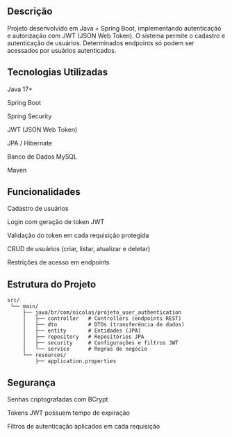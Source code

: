 ## Descrição

Projeto desenvolvido em Java + Spring Boot, implementando autenticação e autorização com JWT (JSON Web Token).
O sistema permite o cadastro e autenticação de usuários.
Determinados endpoints só podem ser acessados por usuários autenticados.

## Tecnologias Utilizadas

Java 17+

Spring Boot

Spring Security

JWT (JSON Web Token)

JPA / Hibernate

Banco de Dados MySQL

Maven

## Funcionalidades

Cadastro de usuários

Login com geração de token JWT

Validação do token em cada requisição protegida

CRUD de usuários (criar, listar, atualizar e deletar)

Restrições de acesso em endpoints

## Estrutura do Projeto
```
src/
 └── main/
     ├── java/br/com/nicolas/projeto_user_authentication
     │   ├── controller   # Controllers (endpoints REST)
     │   ├── dto          # DTOs (transferência de dados)
     │   ├── entity       # Entidades (JPA)
     │   ├── repository   # Repositórios JPA
     │   ├── security     # Configurações e filtros JWT
     │   └── service      # Regras de negócio
     └── resources/
         ├── application.properties
```
## Segurança

Senhas criptografadas com BCrypt

Tokens JWT possuem tempo de expiração

Filtros de autenticação aplicados em cada requisição
